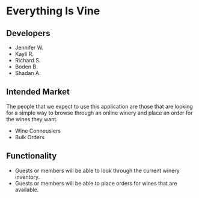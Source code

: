 # Everything Is Vine

## Developers
* Jennifer W.
* Kayli R.
* Richard S.
* Boden B.
* Shadan A.

## Intended Market
The people that we expect to use this application are
those that are looking for a simple way to browse through an 
online winery and place an order for the wines they want.

* Wine Conneusiers
* Bulk Orders

## Functionality
* Guests or members will be able to look through the current winery inventory.
* Guests or members will be able to place orders for wines that are available.